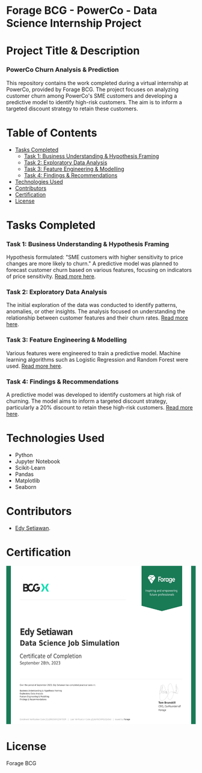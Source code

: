 # Forage BCG - PowerCo - Data Science Internship Project

# Project Title & Description

### PowerCo Churn Analysis & Prediction
This repository contains the work completed during a virtual internship at PowerCo, provided by Forage BCG. The project focuses on analyzing customer churn among PowerCo's SME customers and developing a predictive model to identify high-risk customers. The aim is to inform a targeted discount strategy to retain these customers.

# Table of Contents

- [Tasks Completed](#tasks-completed)
  - [Task 1: Business Understanding & Hypothesis Framing](#task-1-business-understanding--hypothesis-framing)
  - [Task 2: Exploratory Data Analysis](#task-2-exploratory-data-analysis)
  - [Task 3: Feature Engineering & Modelling](#task-3-feature-engineering--modelling)
  - [Task 4: Findings & Recommendations](#task-4-findings--recommendations)
- [Technologies Used](#technologies-used)
- [Contributors](#contributors)
- [Certification](#certification)
- [License](#license)

# Tasks Completed

### Task 1: Business Understanding & Hypothesis Framing
Hypothesis formulated: "SME customers with higher sensitivity to price changes are more likely to churn." A predictive model was planned to forecast customer churn based on various features, focusing on indicators of price sensitivity. <a href="https://github.com/eeeeeedy/BCG-Data-Science-Internship/tree/main/Task%201" target="_blank">Read more here</a>.


### Task 2: Exploratory Data Analysis
The initial exploration of the data was conducted to identify patterns, anomalies, or other insights. The analysis focused on understanding the relationship between customer features and their churn rates. <a href="https://github.com/eeeeeedy/BCG-Data-Science-Internship/tree/main/Task%202" target="_blank">Read more here</a>.

### Task 3: Feature Engineering & Modelling
Various features were engineered to train a predictive model. Machine learning algorithms such as Logistic Regression and Random Forest were used. <a href="https://github.com/eeeeeedy/BCG-Data-Science-Internship/tree/main/Task%203" target="_blank">Read more here</a>.

### Task 4: Findings & Recommendations
A predictive model was developed to identify customers at high risk of churning. The model aims to inform a targeted discount strategy, particularly a 20% discount to retain these high-risk customers. <a href="https://github.com/eeeeeedy/BCG-Data-Science-Internship/tree/main/Task%204" target="_blank">Read more here</a>.

# Technologies Used

- Python
- Jupyter Notebook
- Scikit-Learn
- Pandas
- Matplotlib
- Seaborn

# Contributors

- <a href="https://www.linkedin.com/in/edysetiawan/" target="_blank">Edy Setiawan</a>.


# Certification
<a href="https://github.com/eeeeeedy/BCG-Data-Science-Internship/blob/main/assets/BCG%20Data%20Science%20Certification.png">
  <img src="https://github.com/eeeeeedy/BCG-Data-Science-Internship/blob/main/assets/BCG%20Data%20Science%20Certification.png?raw=true" width="600" height="420">
</a>

# License

Forage BCG


